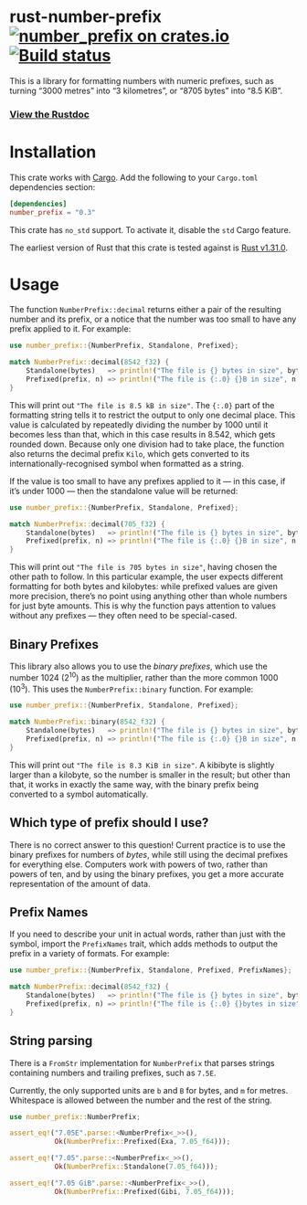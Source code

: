 # rust-number-prefix [![number_prefix on crates.io](http://meritbadge.herokuapp.com/number_prefix)](https://crates.io/crates/number_prefix) [![Build status](https://travis-ci.org/ogham/rust-number-prefix.svg?branch=master)](https://travis-ci.org/ogham/rust-number-prefix)

This is a library for formatting numbers with numeric prefixes, such as turning “3000 metres” into “3 kilometres”, or “8705 bytes” into “8.5 KiB”.

### [View the Rustdoc](https://docs.rs/number_prefix)


# Installation

This crate works with [Cargo](http://crates.io). Add the following to your `Cargo.toml` dependencies section:

```toml
[dependencies]
number_prefix = "0.3"
```

This crate has `no_std` support. To activate it, disable the `std` Cargo feature.

The earliest version of Rust that this crate is tested against is [Rust v1.31.0](https://blog.rust-lang.org/2018/12/06/Rust-1.31-and-rust-2018.html).


# Usage

The function `NumberPrefix::decimal` returns either a pair of the resulting number and its prefix, or a notice that the number was too small to have any prefix applied to it.
For example:

```rust
use number_prefix::{NumberPrefix, Standalone, Prefixed};

match NumberPrefix::decimal(8542_f32) {
    Standalone(bytes)   => println!("The file is {} bytes in size", bytes),
    Prefixed(prefix, n) => println!("The file is {:.0} {}B in size", n, prefix),
}
```

This will print out `"The file is 8.5 kB in size"`.
The `{:.0}` part of the formatting string tells it to restrict the output to only one decimal place.
This value is calculated by repeatedly dividing the number by 1000 until it becomes less than that, which in this case results in 8.542, which gets rounded down.
Because only one division had to take place, the function also returns the decimal prefix `Kilo`, which gets converted to its internationally-recognised symbol when formatted as a string.

If the value is too small to have any prefixes applied to it — in this case, if it’s under 1000 — then the standalone value will be returned:

```rust
use number_prefix::{NumberPrefix, Standalone, Prefixed};

match NumberPrefix::decimal(705_f32) {
    Standalone(bytes)   => println!("The file is {} bytes in size", bytes),
    Prefixed(prefix, n) => println!("The file is {:.0} {}B in size", n, prefix),
}
```

This will print out `"The file is 705 bytes in size"`, having chosen the other path to follow.
In this particular example, the user expects different formatting for both bytes and kilobytes: while prefixed values are given more precision, there’s no point using anything other than whole numbers for just byte amounts.
This is why the function pays attention to values without any prefixes — they often need to be special-cased.


## Binary Prefixes

This library also allows you to use the *binary prefixes*, which use the number 1024 (2<sup>10</sup>) as the multiplier, rather than the more common 1000 (10<sup>3</sup>).
This uses the `NumberPrefix::binary` function. For example:

```rust
use number_prefix::{NumberPrefix, Standalone, Prefixed};

match NumberPrefix::binary(8542_f32) {
    Standalone(bytes)   => println!("The file is {} bytes in size", bytes),
    Prefixed(prefix, n) => println!("The file is {:.0} {}B in size", n, prefix),
}
```

This will print out `"The file is 8.3 KiB in size"`.
A kibibyte is slightly larger than a kilobyte, so the number is smaller in the result; but other than that, it works in exactly the same way, with the binary prefix being converted to a symbol automatically.


## Which type of prefix should I use?

There is no correct answer to this question!
Current practice is to use the binary prefixes for numbers of *bytes*, while still using the decimal prefixes for everything else.
Computers work with powers of two, rather than powers of ten, and by using the binary prefixes, you get a more accurate representation of the amount of data.


## Prefix Names

If you need to describe your unit in actual words, rather than just with
the symbol, import the `PrefixNames` trait, which adds methods to output
the prefix in a variety of formats. For example:

```rust
use number_prefix::{NumberPrefix, Standalone, Prefixed, PrefixNames};

match NumberPrefix::decimal(8542_f32) {
    Standalone(bytes)   => println!("The file is {} bytes in size", bytes),
    Prefixed(prefix, n) => println!("The file is {:.0} {}bytes in size", n, prefix.lower()),
}
```


## String parsing

There is a `FromStr` implementation for `NumberPrefix` that parses strings containing numbers and trailing prefixes, such as `7.5E`.

Currently, the only supported units are `b` and `B` for bytes, and `m` for metres. Whitespace is allowed between the number and the rest of the string.

```rust
use number_prefix::NumberPrefix;

assert_eq!("7.05E".parse::<NumberPrefix<_>>(),
           Ok(NumberPrefix::Prefixed(Exa, 7.05_f64)));

assert_eq!("7.05".parse::<NumberPrefix<_>>(),
           Ok(NumberPrefix::Standalone(7.05_f64)));

assert_eq!("7.05 GiB".parse::<NumberPrefix<_>>(),
           Ok(NumberPrefix::Prefixed(Gibi, 7.05_f64)));
```

